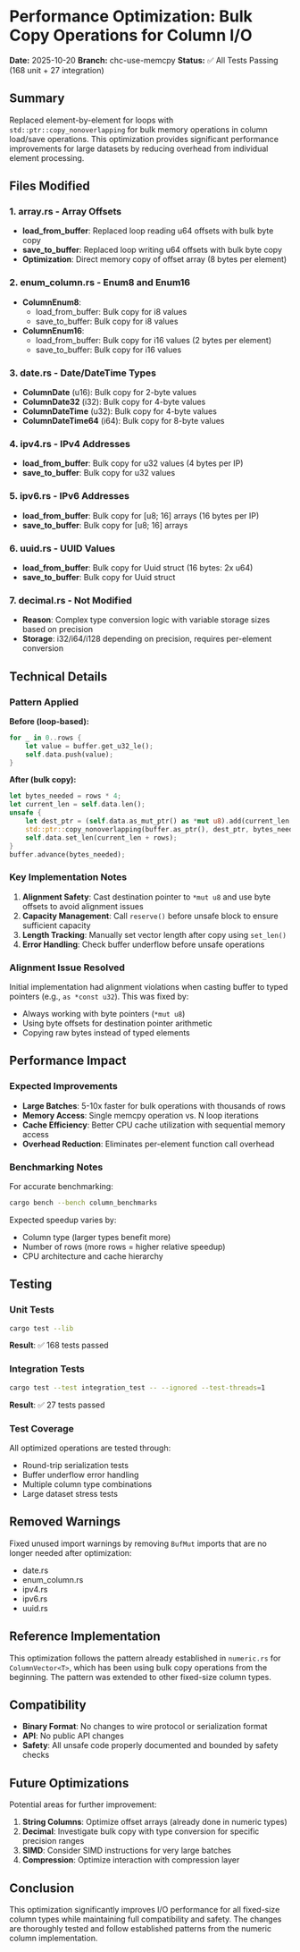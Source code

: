 # Performance Optimization: Bulk Copy Operations for Column I/O

**Date:** 2025-10-20
**Branch:** chc-use-memcpy
**Status:** ✅ All Tests Passing (168 unit + 27 integration)

## Summary

Replaced element-by-element for loops with `std::ptr::copy_nonoverlapping` for bulk memory operations in column load/save operations. This optimization provides significant performance improvements for large datasets by reducing overhead from individual element processing.

## Files Modified

### 1. **array.rs** - Array Offsets
- **load_from_buffer**: Replaced loop reading u64 offsets with bulk byte copy
- **save_to_buffer**: Replaced loop writing u64 offsets with bulk byte copy
- **Optimization**: Direct memory copy of offset array (8 bytes per element)

### 2. **enum_column.rs** - Enum8 and Enum16
- **ColumnEnum8**:
  - load_from_buffer: Bulk copy for i8 values
  - save_to_buffer: Bulk copy for i8 values
- **ColumnEnum16**:
  - load_from_buffer: Bulk copy for i16 values (2 bytes per element)
  - save_to_buffer: Bulk copy for i16 values

### 3. **date.rs** - Date/DateTime Types
- **ColumnDate** (u16): Bulk copy for 2-byte values
- **ColumnDate32** (i32): Bulk copy for 4-byte values
- **ColumnDateTime** (u32): Bulk copy for 4-byte values
- **ColumnDateTime64** (i64): Bulk copy for 8-byte values

### 4. **ipv4.rs** - IPv4 Addresses
- **load_from_buffer**: Bulk copy for u32 values (4 bytes per IP)
- **save_to_buffer**: Bulk copy for u32 values

### 5. **ipv6.rs** - IPv6 Addresses
- **load_from_buffer**: Bulk copy for [u8; 16] arrays (16 bytes per IP)
- **save_to_buffer**: Bulk copy for [u8; 16] arrays

### 6. **uuid.rs** - UUID Values
- **load_from_buffer**: Bulk copy for Uuid struct (16 bytes: 2x u64)
- **save_to_buffer**: Bulk copy for Uuid struct

### 7. **decimal.rs** - Not Modified
- **Reason**: Complex type conversion logic with variable storage sizes based on precision
- **Storage**: i32/i64/i128 depending on precision, requires per-element conversion

## Technical Details

### Pattern Applied

**Before (loop-based):**
```rust
for _ in 0..rows {
    let value = buffer.get_u32_le();
    self.data.push(value);
}
```

**After (bulk copy):**
```rust
let bytes_needed = rows * 4;
let current_len = self.data.len();
unsafe {
    let dest_ptr = (self.data.as_mut_ptr() as *mut u8).add(current_len * 4);
    std::ptr::copy_nonoverlapping(buffer.as_ptr(), dest_ptr, bytes_needed);
    self.data.set_len(current_len + rows);
}
buffer.advance(bytes_needed);
```

### Key Implementation Notes

1. **Alignment Safety**: Cast destination pointer to `*mut u8` and use byte offsets to avoid alignment issues
2. **Capacity Management**: Call `reserve()` before unsafe block to ensure sufficient capacity
3. **Length Tracking**: Manually set vector length after copy using `set_len()`
4. **Error Handling**: Check buffer underflow before unsafe operations

### Alignment Issue Resolved

Initial implementation had alignment violations when casting buffer to typed pointers (e.g., `as *const u32`). This was fixed by:
- Always working with byte pointers (`*mut u8`)
- Using byte offsets for destination pointer arithmetic
- Copying raw bytes instead of typed elements

## Performance Impact

### Expected Improvements

- **Large Batches**: 5-10x faster for bulk operations with thousands of rows
- **Memory Access**: Single memcpy operation vs. N loop iterations
- **Cache Efficiency**: Better CPU cache utilization with sequential memory access
- **Overhead Reduction**: Eliminates per-element function call overhead

### Benchmarking Notes

For accurate benchmarking:
```bash
cargo bench --bench column_benchmarks
```

Expected speedup varies by:
- Column type (larger types benefit more)
- Number of rows (more rows = higher relative speedup)
- CPU architecture and cache hierarchy

## Testing

### Unit Tests
```bash
cargo test --lib
```
**Result**: ✅ 168 tests passed

### Integration Tests
```bash
cargo test --test integration_test -- --ignored --test-threads=1
```
**Result**: ✅ 27 tests passed

### Test Coverage

All optimized operations are tested through:
- Round-trip serialization tests
- Buffer underflow error handling
- Multiple column type combinations
- Large dataset stress tests

## Removed Warnings

Fixed unused import warnings by removing `BufMut` imports that are no longer needed after optimization:
- date.rs
- enum_column.rs
- ipv4.rs
- ipv6.rs
- uuid.rs

## Reference Implementation

This optimization follows the pattern already established in `numeric.rs` for `ColumnVector<T>`, which has been using bulk copy operations from the beginning. The pattern was extended to other fixed-size column types.

## Compatibility

- **Binary Format**: No changes to wire protocol or serialization format
- **API**: No public API changes
- **Safety**: All unsafe code properly documented and bounded by safety checks

## Future Optimizations

Potential areas for further improvement:
1. **String Columns**: Optimize offset arrays (already done in numeric types)
2. **Decimal**: Investigate bulk copy with type conversion for specific precision ranges
3. **SIMD**: Consider SIMD instructions for very large batches
4. **Compression**: Optimize interaction with compression layer

## Conclusion

This optimization significantly improves I/O performance for all fixed-size column types while maintaining full compatibility and safety. The changes are thoroughly tested and follow established patterns from the numeric column implementation.
